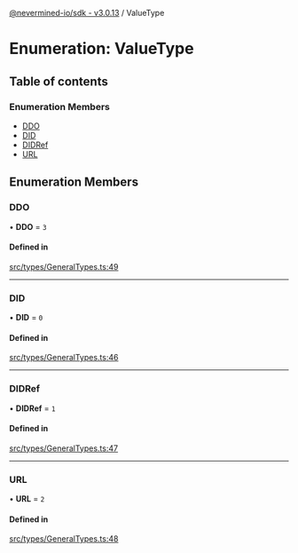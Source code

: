 [@nevermined-io/sdk - v3.0.13](../code-reference.md) / ValueType

# Enumeration: ValueType

## Table of contents

### Enumeration Members

- [DDO](ValueType.md#ddo)
- [DID](ValueType.md#did)
- [DIDRef](ValueType.md#didref)
- [URL](ValueType.md#url)

## Enumeration Members

### DDO

• **DDO** = `3`

#### Defined in

[src/types/GeneralTypes.ts:49](https://github.com/nevermined-io/sdk-js/blob/0d598e72febf7cfaf48859e35dd566c39e7d5682/src/types/GeneralTypes.ts#L49)

---

### DID

• **DID** = `0`

#### Defined in

[src/types/GeneralTypes.ts:46](https://github.com/nevermined-io/sdk-js/blob/0d598e72febf7cfaf48859e35dd566c39e7d5682/src/types/GeneralTypes.ts#L46)

---

### DIDRef

• **DIDRef** = `1`

#### Defined in

[src/types/GeneralTypes.ts:47](https://github.com/nevermined-io/sdk-js/blob/0d598e72febf7cfaf48859e35dd566c39e7d5682/src/types/GeneralTypes.ts#L47)

---

### URL

• **URL** = `2`

#### Defined in

[src/types/GeneralTypes.ts:48](https://github.com/nevermined-io/sdk-js/blob/0d598e72febf7cfaf48859e35dd566c39e7d5682/src/types/GeneralTypes.ts#L48)
